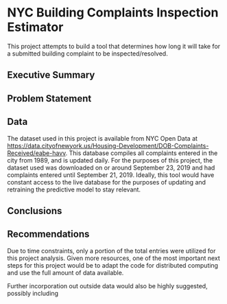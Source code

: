 # NYC Building Complaints Inspection Estimator
This project attempts to build a tool that determines how long it will take for a submitted building complaint to be inspected/resolved.

## Executive Summary

## Problem Statement

## Data
The dataset used in this project is available from NYC Open Data at https://data.cityofnewyork.us/Housing-Development/DOB-Complaints-Received/eabe-havv. This database compiles all complaints entered in the city from 1989, and is updated daily. For the purposes of this project, the dataset used was downloaded on or around September 23, 2019 and had complaints entered until September 21, 2019. Ideally, this tool would have constant access to the live database for the purposes of updating and retraining the predictive model to stay relevant.

## Conclusions

## Recommendations
Due to time constraints, only a portion of the total entries were utilized for this project analysis. Given more resources, one of the most important next steps for this project would be to adapt the code for distributed computing and use the full amount of data available.

Further incorporation out outside data would also be highly suggested, possibly including 